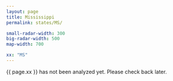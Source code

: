 ```yaml
---
layout: page
title: Mississippi
permalink: states/MS/

small-radar-width: 300
big-radar-width: 500
map-width: 700

xx: "MS"
---
```


<p>{{ page.xx }} has not been analyzed yet. Please check back later.</p>